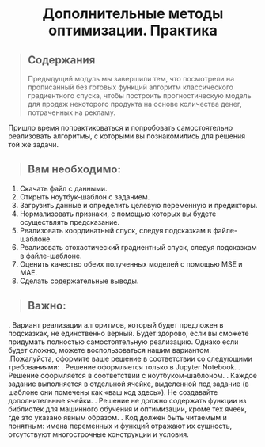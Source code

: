 # <center> Дополнительные методы оптимизации. Практика

>## Содержания 
> Предыдущий модуль мы завершили тем, что посмотрели на прописанный без готовых функций алгоритм классического градиентного спуска,
чтобы построить прогностическую модель для продаж некоторого продукта на основе количества денег, потраченных на рекламу.

Пришло время попрактиковаться и попробовать самостоятельно реализовать алгоритмы, с которыми вы познакомились для решения той же задачи.

>## Вам необходимо:
1. Скачать файл с данными.
2. Открыть ноутбук-шаблон с заданием.
3. Загрузить данные и определить целевую переменную и предикторы.
4. Нормализовать признаки, с помощью которых вы будете осуществлять предсказание.
5. Реализовать координатный спуск, следуя подсказкам в файле-шаблоне.
6. Реализовать стохастический градиентный спуск, следуя подсказкам в файле-шаблоне.
7. Оценить качество обеих полученных моделей с помощью MSE и MAE.
8. Сделать содержательные выводы.

>## Важно:

. Вариант реализации алгоритмов, который будет предложен в подсказках, не единственно верный. Будет здорово, если вы сможете придумать полностью самостоятельную реализацию.
Однако если будет сложно, можете воспользоваться нашим вариантом.
.Пожалуйста, оформите ваше решение в соответствии со следующими требованиями:
. Решение оформляется только в Jupyter Notebook.
. Решение оформляется в соответствии с ноутбуком-шаблоном.
. Каждое задание выполняется в отдельной ячейке, выделенной под задание (в шаблоне они помечены как «ваш код здесь»). Не создавайте дополнительные ячейки.
. Решение не должно содержать функции из библиотек для машинного обучения и оптимизации, кроме тех ячеек, где это указано явным образом.
. Код должен быть читаемым и понятным: имена переменных и функций отражают их сущность, отсутствуют многострочные конструкции и условия.
